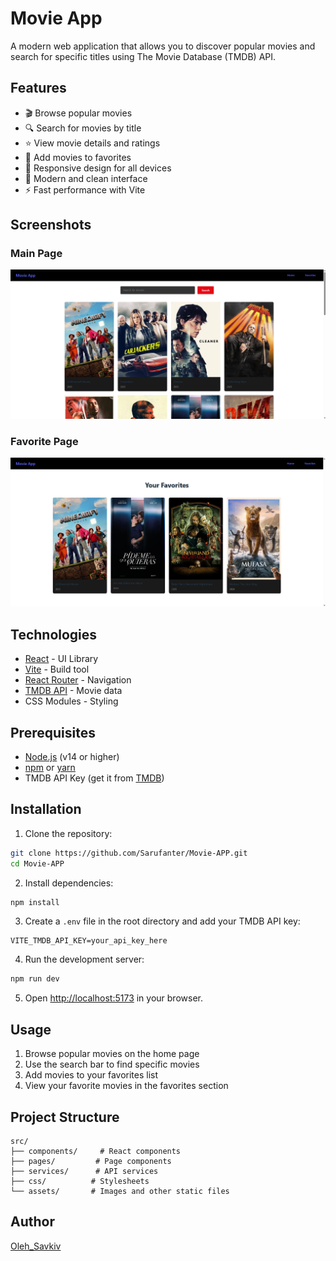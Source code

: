 # Movie App

A modern web application that allows you to discover popular movies and search for specific titles using The Movie Database (TMDB) API.

## Features

- 🎬 Browse popular movies
- 🔍 Search for movies by title
- ⭐ View movie details and ratings
- 💫 Add movies to favorites
- 📱 Responsive design for all devices
- 🌙 Modern and clean interface
- ⚡ Fast performance with Vite

## Screenshots

### Main Page
![Main Page](https://github.com/Sarufanter/Movie-APP/blob/main/public/screenshots/main-page.png)

### Favorite Page
![Favorite Page](https://github.com/Sarufanter/Movie-APP/blob/main/public/screenshots/favorite-page.png)


## Technologies

- [React](https://react.dev/) - UI Library
- [Vite](https://vitejs.dev/) - Build tool
- [React Router](https://reactrouter.com/) - Navigation
- [TMDB API](https://www.themoviedb.org/documentation/api) - Movie data
- CSS Modules - Styling

## Prerequisites

- [Node.js](https://nodejs.org/) (v14 or higher)
- [npm](https://www.npmjs.com/) or [yarn](https://yarnpkg.com/)
- TMDB API Key (get it from [TMDB](https://www.themoviedb.org/settings/api))

## Installation

1. Clone the repository:
```bash
git clone https://github.com/Sarufanter/Movie-APP.git
cd Movie-APP
```

2. Install dependencies:
```bash
npm install
```

3. Create a `.env` file in the root directory and add your TMDB API key:
```env
VITE_TMDB_API_KEY=your_api_key_here
```

4. Run the development server:
```bash
npm run dev
```

5. Open [http://localhost:5173](http://localhost:5173) in your browser.

## Usage

1. Browse popular movies on the home page
2. Use the search bar to find specific movies
3. Add movies to your favorites list
4. View your favorite movies in the favorites section

## Project Structure

```
src/
├── components/     # React components
├── pages/         # Page components
├── services/      # API services
├── css/          # Stylesheets
└── assets/       # Images and other static files
```

## Author

[Oleh_Savkiv](https://github.com/Sarufanter)


